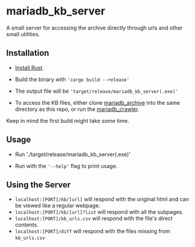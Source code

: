 # mariadb_kb_server

A small server for accessing the archive directly through urls and other small utilities.

## Installation
- [Install Rust](https://www.rust-lang.org/tools/install).

- Build the binary with `'cargo build --release'`

- The output file will be `'target/release/mariadb_kb_server(.exe)'`

- To access the KB files, either clone [mariadb_archive](https://github.com/icerath/mariadb_archive) into the same directory as this repo, or run the [mariadb_crawler](https://github.com/icerath/mariadb_kb_crawler).

Keep in mind the first build might take some time.

## Usage

- Run './target/release/mariadb_kb_server(.exe)'

- Run with the `'--help'` flag to print usage.

## Using the Server
- `localhost:[PORT]/kb/[url]` will respond with the original html and can be viewed like a regular webpage.
- `localhost:[PORT]/kb/[url]?list` will respond with all the subpages.
- `localhost:[PORT]/kb_urls.csv` will respond with the file's direct contents.
- `localhost:[PORT]/diff` will respond with the files missing from `kb_urls.csv`